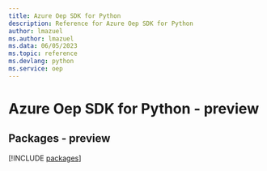 ```yaml
---
title: Azure Oep SDK for Python
description: Reference for Azure Oep SDK for Python
author: lmazuel
ms.author: lmazuel
ms.data: 06/05/2023
ms.topic: reference
ms.devlang: python
ms.service: oep
---
```

# Azure Oep SDK for Python - preview
## Packages - preview
[!INCLUDE [packages](oep-index.md)]